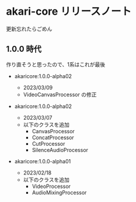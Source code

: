 # akari-core リリースノート
更新忘れたらごめん

## 1.0.0 時代
作り直そうと思ったので、1系はこれが最後

- akaricore:1.0.0-alpha02
  - 2023/03/09
  - VideoCanvasProcessor の修正

- akaricore:1.0.0-alpha02
  - 2023/03/07
  - 以下のクラスを追加
    - CanvasProcessor
    - ConcatProcessor
    - CutProcessor
    - SilenceAudioProcessor

- akaricore:1.0.0-alpha01
  - 2023/02/18
  - 以下のクラスを追加
    - VideoProcessor
    - AudioMixingProcessor
